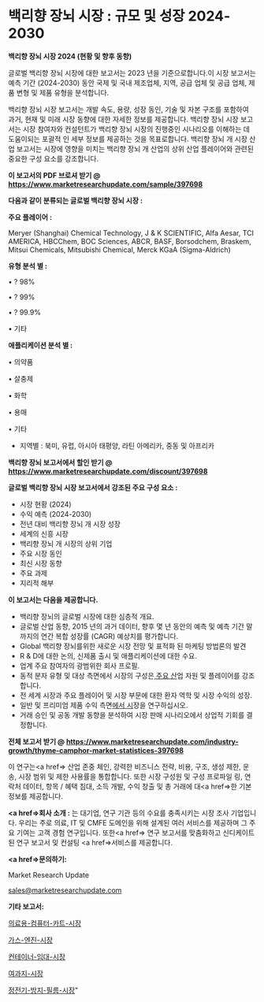 # 백리향 장뇌 시장 : 규모 및 성장 2024-2030

<strong>백리향 장뇌 시장 2024 (현황 및 향후 동향)</strong>

글로벌 백리향 장뇌 시장에 대한 보고서는 2023 년을 기준으로합니다.이 시장 보고서는 예측 기간 (2024-2030) 동안 국제 및 국내 제조업체, 지역, 공급 업체 및 공급 업체, 제품 변형 및 제품 유형을 분석합니다.

백리향 장뇌 시장 보고서는 개발 속도, 용량, 성장 동인, 기술 및 자본 구조를 포함하여 과거, 현재 및 미래 시장 동향에 대한 자세한 정보를 제공합니다. 백리향 장뇌 시장 보고서는 시장 참여자와 컨설턴트가 백리향 장뇌 시장의 진행중인 시나리오를 이해하는 데 도움이되는 포괄적 인 세부 정보를 제공하는 것을 목표로합니다. 백리향 장뇌 개 시장 산업 보고서는 시장에 영향을 미치는 백리향 장뇌 개 산업의 상위 산업 플레이어와 관련된 중요한 구성 요소를 강조합니다.



<strong>이 보고서의 PDF 브로셔 받기 @ <a href=https://www.marketresearchupdate.com/sample/397698>https://www.marketresearchupdate.com/sample/397698</a></strong>



<strong>다음과 같이 분류되는 글로벌 백리향 장뇌 시장 :</strong>



<strong>주요 플레이어 :</strong>

Meryer (Shanghai) Chemical Technology, J & K SCIENTIFIC, Alfa Aesar, TCI AMERICA, HBCChem, BOC Sciences, ABCR, BASF, Borsodchem, Braskem, Mitsui Chemicals, Mitsubishi Chemical, Merck KGaA (Sigma-Aldrich)



<strong>유형 분석 별 :</strong>

• ? 98%

• ? 99%

• ? 99.9%

• 기타



<strong>애플리케이션 분석 별 :</strong>

• 의약품

• 살충제

• 화학

• 용매

• 기타

<ul>
  <li>지역별 : 북미, 유럽, 아시아 태평양, 라틴 아메리카, 중동 및 아프리카</li>
</ul>


<strong>백리향 장뇌 보고서에서 할인 받기 @ <a href=https://www.marketresearchupdate.com/discount/397698>https://www.marketresearchupdate.com/discount/397698</a></strong>



<strong>글로벌 백리향 장뇌 시장 보고서에서 강조된 주요 구성 요소 :</strong>
<ul>
  <li>시장 현황 (2024)</li>
  <li>수익 예측 (2024-2030)</li>
  <li>전년 대비 백리향 장뇌 개 시장 성장</li>
  <li>세계의 신흥 시장</li>
  <li>백리향 장뇌 개 시장의 상위 기업</li>
  <li>주요 시장 동인</li>
  <li>최신 시장 동향</li>
  <li>주요 과제</li>
  <li>지리적 해부</li>
</ul>


<strong>이 보고서는 다음을 제공합니다.</strong>
<ul>
  <li>백리향 장뇌의 글로벌 시장에 대한 심층적 개요.</li>
  <li>글로벌 산업 동향, 2015 년의 과거 데이터, 향후 몇 년 동안의 예측 및 예측 기간 말까지의 연간 복합 성장률 (CAGR) 예상치를 평가합니다.</li>
  <li>Global 백리향 장뇌를위한 새로운 시장 전망 및 표적화 된 마케팅 방법론의 발견</li>
  <li>R &amp; D에 대한 논의, 신제품 출시 및 애플리케이션에 대한 수요.</li>
  <li>업계 주요 참여자의 광범위한 회사 프로필.</li>
  <li>동적 분자 유형 및 대상 측면에서 시장의 구성은<a href=> 주요 산</a>업 자원 및 플레이어를 강조합니다.</li>
  <li>전 세계 시장과 주요 플레이어 및 시장 부문에 대한 환자 역학 및 시장 수익의 성장.</li>
  <li>일반 및 프리미엄 제품 수익 측면<a href=>에서 시</a>장을 연구하십시오.</li>
  <li>거래 승인 및 공동 개발 동향을 분석하여 시장 판매 시나리오에서 상업적 기회를 결정합니다.</li>
</ul>



<strong>전체 보고서 받기 @ <a href=https://www.marketresearchupdate.com/industry-growth/thyme-camphor-market-statistices-397698>https://www.marketresearchupdate.com/industry-growth/thyme-camphor-market-statistices-397698</a></strong>

이 연구는<a href=> 산업 존중</a> 체인, 강력한 비즈니스 전략, 비용, 구조, 생성 제한, 운송, 시장 범위 및 제한 사용률을 통합합니다. 또한 시장 구성원 및 구성 프로파일 링, 연락처 데이터, 항목 / 혜택 침대, 소득 개발, 수익 창출 및 총 거래에 대<a href=>한 기본 </a>정보를 제공합니다.



<strong><a href=>회사 소</a>개 :</strong>
는 대기업, 연구 기관 등의 수요를 충족시키는 시장 조사 기업입니다. 우리는 주로 의료, IT 및 CMFE 도메인을 위해 설계된 여러 서비스를 제공하며 그 주요 기여는 고객 경험 연구입니다. 또한<a href=> 연구 보</a>고서를 맞춤화하고 신디케이트 된 연구 보고서 및 컨설팅 <a href=>서비스</a>를 제공합니다.



<strong><a href=>문의하기:</a></strong>

Market Research Update

sales@marketresearchupdate.com



<strong>기타 보고서:</strong>

<a href=https://www.linkedin.com/pulse/의료용-컴퓨터-카트-시장-세분화-연구-및-목표-고객2029년-trend-tracking-tips-360-analysis/>의료용-컴퓨터-카트-시장</a>

<a href=https://www.linkedin.com/pulse/가스-엔진-시장-규모-및-성장-2023-isdailynews-3r4kf/>가스-엔진-시장</a>

<a href=https://www.linkedin.com/pulse/컨테이너-임대-시장-동향-및-성장-전망-analytics-avenue-adventures-24-ana-s08sf/>컨테이너-임대-시장</a>

<a href=https://www.linkedin.com/pulse/여과지-시장-동향-및-성장-전망-consumer-connection-chronicles-24--preef/>여과지-시장</a>

<a href=https://www.linkedin.com/pulse/정전기-방지-필름-시장-동향-및-성장-전망-consumer-connection-chronicles-24--vihjf/>정전기-방지-필름-시장</a>"
